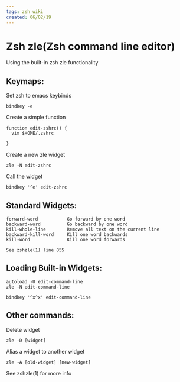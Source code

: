 ```yaml
---
tags: zsh wiki
created: 06/02/19
---
```

# Zsh zle(Zsh command line editor)

Using the built-in zsh zle functionality

## Keymaps:

Set zsh to emacs keybinds

```
bindkey -e
```

Create a simple function

```
function edit-zshrc() {
  vim $HOME/.zshrc

}
```

Create a new zle widget

```
zle -N edit-zshrc
```

Call the widget

```
bindkey '^e' edit-zshrc
```

## Standard Widgets:

```
forward-word           Go forward by one word
backward-word          Go backward by one word
kill-whole-line        Remove all text on the current line
backward-kill-word     Kill one word backwards
kill-word              Kill one word forwards

See zshzle(1) line 855
```

## Loading Built-in Widgets:

```
autoload -U edit-command-line
zle -N edit-command-line

bindkey '^x^x' edit-command-line
```

## Other commands:

Delete widget

```
zle -D [widget]
```

Alias a widget to another widget

```
zle -A [old-widget] [new-widget]
```

See zshzle(1) for more info
